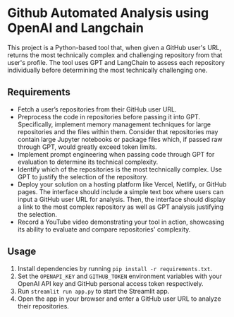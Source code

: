 # Github Automated Analysis using OpenAI and Langchain

This project is a Python-based tool that, when given a GitHub user's URL, returns the most technically complex and challenging repository from that user's profile. The tool uses GPT and LangChain to assess each repository individually before determining the most technically challenging one.

## Requirements

- Fetch a user’s repositories from their GitHub user URL.
- Preprocess the code in repositories before passing it into GPT. Specifically, implement memory management techniques for large repositories and the files within them. Consider that repositories may contain large Jupyter notebooks or package files which, if passed raw through GPT, would greatly exceed token limits.
- Implement prompt engineering when passing code through GPT for evaluation to determine its technical complexity.
- Identify which of the repositories is the most technically complex. Use GPT to justify the selection of the repository.
- Deploy your solution on a hosting platform like Vercel, Netlify, or GitHub pages. The interface should include a simple text box where users can input a GitHub user URL for analysis. Then, the interface should display a link to the most complex repository as well as GPT analysis justifying the selection.
- Record a YouTube video demonstrating your tool in action, showcasing its ability to evaluate and compare repositories' complexity.

## Usage

1. Install dependencies by running `pip install -r requirements.txt`.
2. Set the `OPENAPI_KEY` and `GITHUB_TOKEN` environment variables with your OpenAI API key and GitHub personal access token respectively.
3. Run `streamlit run app.py` to start the Streamlit app.
4. Open the app in your browser and enter a GitHub user URL to analyze their repositories.